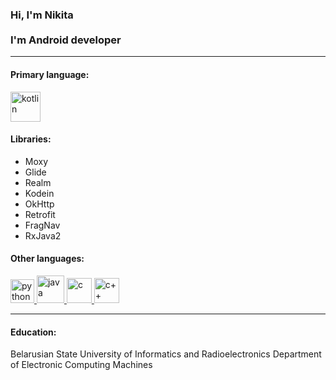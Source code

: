 <h3 align="left">
  Hi, I'm Nikita
  <br>
  <br>
  I'm Android developer
  <hr>
</h3> 
<h4 align="left">Primary language:</h4>
<p align="left">
    <a href="https://kotlinlang.org" target="_blank"> <img src="https://github.com/NikitaMirosha/NikitaMirosha/blob/main/icons/kotlin.svg" alt="kotlin" width="48" height="48"/> </a>
 <h4 align="left">Libraries:</h4>
 <ul>
  <li>Moxy</li>
  <li>Glide</li>
  <li>Realm</li>
  <li>Kodein</li>
  <li>OkHttp</li>
  <li>Retrofit</li>
  <li>FragNav</li>
   <li>RxJava2</li>
</ul>
 <h4 align="left">Other languages:</h4>
  <a href="https://docs.python.org/3/" target="_blank"> <img src="https://github.com/NikitaMirosha/NikitaMirosha/blob/main/icons/python.svg" alt="python" width="38" height="38"/> </a>
  <a href="https://docs.oracle.com/en/java/" target="_blank"> <img src="https://github.com/NikitaMirosha/NikitaMirosha/blob/main/icons/java.svg" alt="java" width="44" height="44"/> </a>
  <a href="https://devdocs.io/c/" target="_blank"> <img src="https://github.com/NikitaMirosha/NikitaMirosha/blob/main/icons/c.svg" alt="c" width="40" height="40"/> </a>
 <a href="https://devdocs.io/cpp/" target="_blank"> <img src="https://github.com/NikitaMirosha/NikitaMirosha/blob/main/icons/c%2B%2B.svg" alt="c++" width="40" height="40"/> </a>
 <hr>
<h4 align="left">Education:</h4>
Belarusian State University of Informatics and Radioelectronics
Department of Electronic Computing Machines
